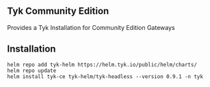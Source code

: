 ## Tyk Community Edition
Provides a Tyk Installation for Community Edition Gateways

## Installation
	helm repo add tyk-helm https://helm.tyk.io/public/helm/charts/
	helm repo update
	helm install tyk-ce tyk-helm/tyk-headless --version 0.9.1 -n tyk
